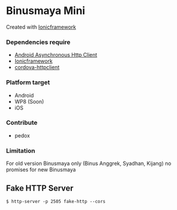 # Binusmaya Mini

Created with [Ionicframework](ionicframework.com)

### Dependencies require

- [Android Asynchronous Http Client](http://loopj.com/android-async-http/)
- [Ionicframework](ionicframework.com)
- [cordova-httpclient](http://github.com/pedox/cordova-httpclient)

### Platform target

- Android
- WP8 (Soon)
- iOS

### Contribute

- pedox

### Limitation
For old version Binusmaya only (Binus Anggrek, Syadhan, Kijang) no promises for new Binusmaya

## Fake HTTP Server

	$ http-server -p 2505 fake-http --cors
